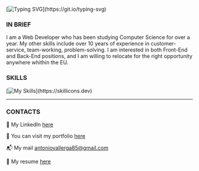 [![Typing SVG](https://readme-typing-svg.demolab.com?font=Arial+Code&weight=800&size=30&duration=2000&pause=1500&color=ed3b44&width=1000&height=70&lines=HI!+MY+NAME+IS+ANTONIO%2C+AND+THIS+IS+MY+GITHUB+PAGE!)](https://git.io/typing-svg)
### IN BRIEF
I am a Web Developer who has been studying Computer Science for over a year. My other skills include over 10 years of experience in customer-service, team-working, problem-solving. I am interested in both Front-End and Back-End positions, and I am willing to relocate for the right opportunity anywhere whithin the EU.

### SKILLS
[![My Skills](https://skillicons.dev/icons?i=html,css,sass,js,bootstrap,react,redux,discord,github,java,spring,postgres,python,mongodb,vscode,eclipse,github,linkedin,postman,git,)](https://skillicons.dev)

--------------------------------------
### CONTACTS
🔗 My LinkedIn [here](https://www.linkedin.com/in/antonio-vallerga-2612a468/)

🍳 You can visit my portfolio [here](https://portfolio-vallerga.vercel.app/)

📬 My mail antoniovallerga85@gmail.com

💾 My resume [here](https://1drv.ms/b/s!AuK5vWX_9zHzva04pa7bNGs6vlkUpQ?e=xs0DtY)
